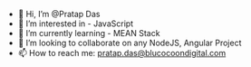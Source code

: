 - 👋 Hi, I’m @Pratap Das
- 👀 I’m interested in - JavaScript
- 🌱 I’m currently learning - MEAN Stack
- 💞️ I’m looking to collaborate on any NodeJS, Angular Project
- 📫 How to reach me: pratap.das@blucocoondigital.com

<!---
PratapBCD/PratapBCD is a ✨ special ✨ repository because its `README.md` (this file) appears on your GitHub profile.
You can click the Preview link to take a look at your changes.
--->
